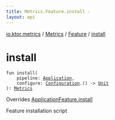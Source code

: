```yaml
---
title: Metrics.Feature.install - 
layout: api
---
```


<div class='api-docs-breadcrumbs'><a href="../../index.html">io.ktor.metrics</a> / <a href="../index.html">Metrics</a> / <a href="index.html">Feature</a> / <a href="./install.html">install</a></div>

# install

<div class="signature"><code><span class="keyword">fun </span><span class="identifier">install</span><span class="symbol">(</span><br/>&nbsp;&nbsp;&nbsp;&nbsp;<span class="parameterName" id="io.ktor.metrics.Metrics.Feature$install(io.ktor.application.Application, kotlin.Function1((io.ktor.metrics.Metrics.Configuration, kotlin.Unit)))/pipeline">pipeline</span><span class="symbol">:</span>&nbsp;<a href="../../../io.ktor.application/-application/index.html"><span class="identifier">Application</span></a><span class="symbol">, </span><br/>&nbsp;&nbsp;&nbsp;&nbsp;<span class="parameterName" id="io.ktor.metrics.Metrics.Feature$install(io.ktor.application.Application, kotlin.Function1((io.ktor.metrics.Metrics.Configuration, kotlin.Unit)))/configure">configure</span><span class="symbol">:</span>&nbsp;<a href="../-configuration/index.html"><span class="identifier">Configuration</span></a><span class="symbol">.</span><span class="symbol">(</span><span class="symbol">)</span>&nbsp;<span class="symbol">-&gt;</span>&nbsp;<a href="https://kotlinlang.org/api/latest/jvm/stdlib/kotlin/-unit/index.html"><span class="identifier">Unit</span></a><br/><span class="symbol">)</span><span class="symbol">: </span><a href="../index.html"><span class="identifier">Metrics</span></a></code></div>

Overrides <a href="../../../io.ktor.application/-application-feature/install.html">ApplicationFeature.install</a>

Feature installation script

